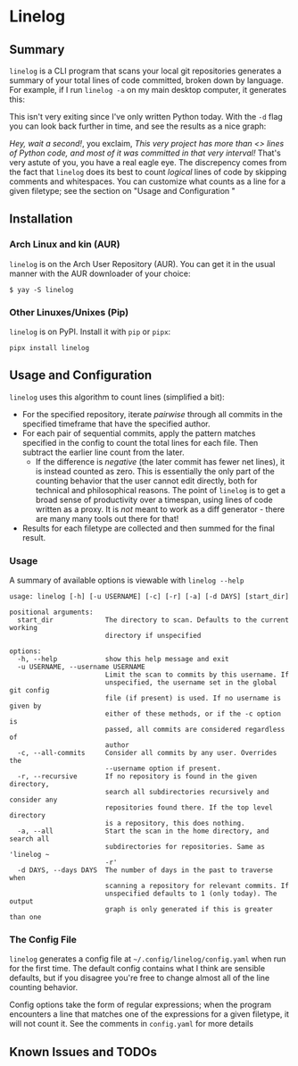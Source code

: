# Linelog
## Summary

`linelog` is a CLI program that scans your local git repositories generates a summary of your total lines of code committed, broken down by language. For example, if I run `linelog -a` on my main desktop computer, it generates this:
<image>

This isn't very exiting since I've only written Python today. With the `-d` flag you can look back further in time, and see the results as a nice graph:
<image>

*Hey, wait a second!*, you exclaim, *This very project has more than <> lines of Python code, and most of it was committed in that very interval!* That's very astute of you, you have a real eagle eye. The discrepency comes from the fact that `linelog` does its best to count *logical* lines of code by skipping comments and whitespaces. You can customize what counts as a line for a given filetype; see the section on "Usage and Configuration <link>"


## Installation
### Arch Linux and kin (AUR)
`linelog` is on the Arch User Repository (AUR). You can get it in the usual manner with the AUR downloader of your choice:
```
$ yay -S linelog
```

### Other Linuxes/Unixes (Pip)
`linelog` is on PyPI. Install it with `pip` or `pipx`:
```
pipx install linelog
```

## Usage and Configuration

`linelog` uses this algorithm to count lines (simplified a bit):

- For the specified repository, iterate *pairwise* through all commits in the specified timeframe that have the specified author. 
- For each pair of sequential commits, apply the pattern matches specified in the config to count the total lines for each file. Then subtract the earlier line count from the later.
  - If the difference is *negative* (the later commit has fewer net lines), it is instead counted as zero. This is essentially the only part of the counting behavior that the user cannot edit directly, both for technical and philosophical reasons. The point of `linelog` is to get a broad sense of productivity over a timespan, using lines of code written as a proxy. It is *not* meant to work as a diff generator - there are many many tools out there for that!
- Results for each filetype are collected and then summed for the final result. 

### Usage
A summary of available options is viewable with `linelog --help` 
```
usage: linelog [-h] [-u USERNAME] [-c] [-r] [-a] [-d DAYS] [start_dir]

positional arguments:
  start_dir             The directory to scan. Defaults to the current working
                        directory if unspecified

options:
  -h, --help            show this help message and exit
  -u USERNAME, --username USERNAME
                        Limit the scan to commits by this username. If
                        unspecified, the username set in the global git config
                        file (if present) is used. If no username is given by
                        either of these methods, or if the -c option is
                        passed, all commits are considered regardless of
                        author
  -c, --all-commits     Consider all commits by any user. Overrides the
                        --username option if present.
  -r, --recursive       If no repository is found in the given directory,
                        search all subdirectories recursively and consider any
                        repositories found there. If the top level directory
                        is a repository, this does nothing.
  -a, --all             Start the scan in the home directory, and search all
                        subdirectories for repositories. Same as 'linelog ~
                        -r'
  -d DAYS, --days DAYS  The number of days in the past to traverse when
                        scanning a repository for relevant commits. If
                        unspecified defaults to 1 (only today). The output
                        graph is only generated if this is greater than one
```

### The Config File
`linelog` generates a config file at `~/.config/linelog/config.yaml` when run for the first time. The default config contains what I think are sensible defaults, but if you disagree you're free to change almost all of the line counting behavior. 

Config options take the form of regular expressions; when the program encounters a line that matches one of the expressions for a given filetype, it will not count it. See the comments in `config.yaml` for more details

## Known Issues and TODOs


